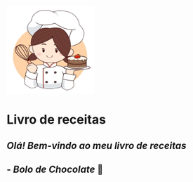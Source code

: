 
<img src="receita.png" width="200" height="200" />

# Livro de receitas 

## **_Olá! Bem-vindo ao meu livro de receitas_**
## - _Bolo de Chocolate_ 🍰
